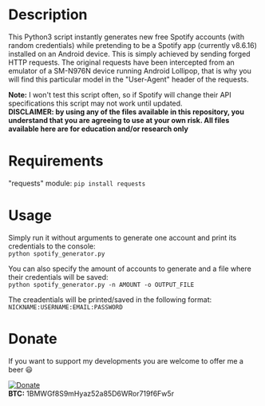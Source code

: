 # Description
This Python3 script instantly generates new free Spotify accounts (with random credentials) while pretending to be a Spotify app (currently v8.6.16) installed on an Android device. This is simply achieved by sending forged HTTP requests. The original requests have been intercepted from an emulator of a SM-N976N device running Android Lollipop, that is why you will find this particular model in the "User-Agent" header of the requests.

**Note:** I won't test this script often, so if Spotify will change their API specifications this script may not work until updated.<br>
**DISCLAIMER: by using any of the files available in this repository, you understand that you are agreeing to use at your own risk. All files available here are for education and/or research only**

# Requirements
"requests" module: `pip install requests`

# Usage
Simply run it without arguments to generate one account and print its credentials to the console:<br>
`python spotify_generator.py`

You can also specify the amount of accounts to generate and a file where their credentials will be saved:<br>
`python spotify_generator.py -n AMOUNT -o OUTPUT_FILE`

The creadentials will be printed/saved in the following format:<br>
`NICKNAME:USERNAME:EMAIL:PASSWORD`

# Donate
If you want to support my developments you are welcome to offer me a beer :smiley:

[![Donate](https://img.shields.io/badge/Donate-PayPal-green.svg)](https://www.paypal.com/donate?business=P9UVNFTYEGTUE&currency_code=EUR)<br>
**BTC:** 1BMWGf8S9mHyaz52a85D6WRor719f6Fw5r

